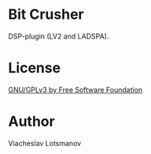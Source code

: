 Bit Crusher
===========

DSP-plugin (LV2 and LADSPA).

License
=======

[GNU/GPLv3 by Free Software Foundation](./LICENSE)

Author
======

Viacheslav Lotsmanov
